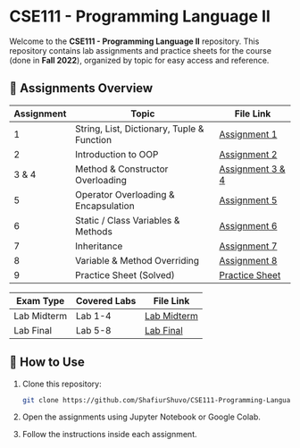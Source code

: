# CSE111 - Programming Language II

Welcome to the **CSE111 - Programming Language II** repository. This repository contains lab assignments and practice sheets for the course (done in **Fall 2022**), organized by topic for easy access and reference.


## 📝 Assignments Overview

| Assignment | Topic                                           | File Link |
|------------|-----------------------------------------------|-----------|
| 1          | String, List, Dictionary, Tuple & Function    | [Assignment 1](CSE111_Lab_Assignment_1_(String,List,Dictionary,Tuple&Function).ipynb) |
| 2          | Introduction to OOP                           | [Assignment 2](CSE111_Lab_Assignment_2_(Introduction_to_OOP).ipynb) |
| 3 & 4      | Method & Constructor Overloading              | [Assignment 3 & 4](CSE111_Lab_Assignment_3_&_4_(Method_&_Constructor_Overloading).ipynb) |
| 5          | Operator Overloading & Encapsulation          | [Assignment 5](CSE111_Lab_Assignment_5_(Operator_Overloading_&_Encapsulation).ipynb) |
| 6          | Static / Class Variables & Methods           | [Assignment 6](CSE111_Lab_Assignment_6_(Static_or_Class_Variables_&_Methods).ipynb) |
| 7          | Inheritance                                   | [Assignment 7](CSE111_Lab_Assignment_7_(Inheritance).ipynb) |
| 8          | Variable & Method Overriding                 | [Assignment 8](CSE111_Lab_Assignment_8_(Variable_&_Method_Overriding).ipynb) |
| 9          | Practice Sheet (Solved)                      | [Practice Sheet](CSE111_Lab_9_Practice_Sheet_(Solve).ipynb) |

| Exam Type     | Covered Labs            | File Link                         |
|---------------|--------------------------|-----------------------------------|
| Lab Midterm   | Lab 1-4                  | [Lab Midterm](CSE111_Lab_Mid.ipynb) |
| Lab Final     | Lab 5-8                  | [Lab Final](CSE111_Lab_Final.ipynb)     |

## 🔧 How to Use

1. Clone this repository:
   ```sh
   git clone https://github.com/ShafiurShuvo/CSE111-Programming-Language-II.git
   ```
2. Open the assignments using Jupyter Notebook or Google Colab.

3. Follow the instructions inside each assignment.
